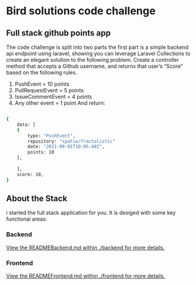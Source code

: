 # Bird solutions code challenge

## Full stack github points app

The code challenge is split into two parts the first part is a simple backend api endpoint using laravel, showing you can leverage Laravel Collections to create an elegant solution to the following problem.
Create a controller method that accepts a Github username, and returns that user’s “Score” based on the following rules.
1. PushEvent = 10 points
2. PullRequestEvent = 5 points
3. IssueCommentEvent = 4 points
4. Any other event = 1 point
And return: 
```bash

{
	data: [
	{
		type: "PushEvent",
		repository: "spatie/fractalistic"
		date: "2021-09-01T10:05:40Z",
		points: 10
    },
	
	],
	score: 10,
}
```
 
## About the Stack

i started the full stack application for you. It is desiged with some key functional areas:

### Backend

[View the READMEBackend.md within ./backend for more details.](./READMEBackend.md)

### Frontend

 
[View the READMEFrontend.md within ./frontend for more details.](./READMEFrontend.md)
